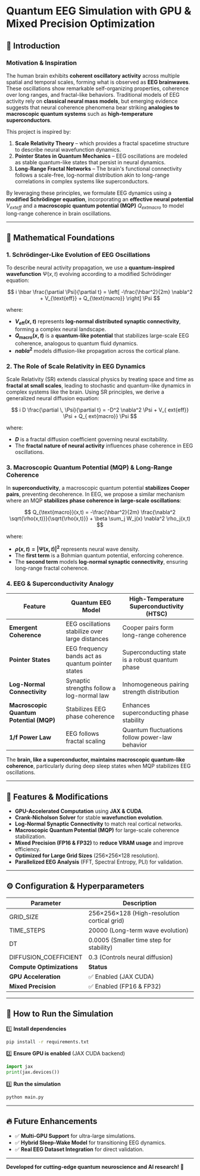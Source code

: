 # Quantum EEG Simulation with GPU & Mixed Precision Optimization

## 📌 Introduction
### **Motivation & Inspiration**
The human brain exhibits **coherent oscillatory activity** across multiple spatial and temporal scales, forming what is observed as **EEG brainwaves**. These oscillations show remarkable self-organizing properties, coherence over long ranges, and fractal-like behaviors. Traditional models of EEG activity rely on **classical neural mass models**, but emerging evidence suggests that neural coherence phenomena bear striking **analogies to macroscopic quantum systems** such as **high-temperature superconductors**.

This project is inspired by:
1. **Scale Relativity Theory** – which provides a fractal spacetime structure to describe neural wavefunction dynamics.
2. **Pointer States in Quantum Mechanics** – EEG oscillations are modeled as stable quantum-like states that persist in neural dynamics.
3. **Long-Range Fractal Networks** – The brain's functional connectivity follows a scale-free, log-normal distribution akin to long-range correlations in complex systems like superconductors.

By leveraging these principles, we formulate EEG dynamics using a **modified Schrödinger equation**, incorporating an **effective neural potential** $V_{	ext{eff}}$ and a **macroscopic quantum potential (MQP)** $Q_{	ext{macro}}$ to model long-range coherence in brain oscillations.

---
## 🔬 **Mathematical Foundations**
### **1. Schrödinger-Like Evolution of EEG Oscillations**
To describe neural activity propagation, we use a **quantum-inspired wavefunction** $\Psi(x,t)$  evolving according to a modified Schrödinger equation:

$$
i \hbar \frac{\partial \Psi}{\partial t} = \left[ -\frac{\hbar^2}{2m} \nabla^2 + V_{\text{eff}} + Q_{\text{macro}} \right] \Psi
$$

where:
- **$V_{\text{eff}}(x,t)$** represents **log-normal distributed synaptic connectivity**, forming a complex neural landscape.
- **$Q_{\text{macro}}(x,t)$** is a **quantum-like potential** that stabilizes large-scale EEG coherence, analogous to quantum fluid dynamics.
- **$nabla^2$** models diffusion-like propagation across the cortical plane.

### **2. The Role of Scale Relativity in EEG Dynamics**
Scale Relativity (SR) extends classical physics by treating space and time as **fractal at small scales**, leading to stochastic and quantum-like dynamics in complex systems like the brain. Using SR principles, we derive a generalized neural diffusion equation:

$$
 i D \frac{\partial \, \Psi}{\partial t} = -D^2 \nabla^2 \Psi + V_{	ext{eff}} \Psi + Q_{	ext{macro}} \Psi
$$

where:
- **$D$** is a fractal diffusion coefficient governing neural excitability.
- The **fractal nature of neural activity** influences phase coherence in EEG oscillations.

### **3. Macroscopic Quantum Potential (MQP) & Long-Range Coherence**
In **superconductivity**, a macroscopic quantum potential **stabilizes Cooper pairs**, preventing decoherence. In EEG, we propose a similar mechanism where an MQP **stabilizes phase coherence in large-scale oscillations**:

$$
 Q_{\text{macro}}(x,t) = -\frac{\hbar^2}{2m} \frac{\nabla^2 \sqrt{\rho(x,t)}}{\sqrt{\rho(x,t)}} + \beta \sum_j W_j(x) \nabla^2 \rho_j(x,t)
$$

where:
- **$\rho(x,t) = |\Psi(x,t)|^2$** represents neural wave density.
- The **first term** is a Bohmian quantum potential, enforcing coherence.
- The **second term** models **log-normal synaptic connectivity**, ensuring long-range fractal coherence.

### **4. EEG & Superconductivity Analogy**
| **Feature** | **Quantum EEG Model** | **High-Temperature Superconductivity (HTSC)** |
|------------|----------------|-------------------------------|
| **Emergent Coherence** | EEG oscillations stabilize over large distances | Cooper pairs form long-range coherence |
| **Pointer States** | EEG frequency bands act as quantum pointer states | Superconducting state is a robust quantum phase |
| **Log-Normal Connectivity** | Synaptic strengths follow a log-normal law | Inhomogeneous pairing strength distribution |
| **Macroscopic Quantum Potential (MQP)** | Stabilizes EEG phase coherence | Enhances superconducting phase stability |
| **1/f Power Law** | EEG follows fractal scaling | Quantum fluctuations follow power-law behavior |

The **brain, like a superconductor, maintains macroscopic quantum-like coherence**, particularly during deep sleep states when MQP stabilizes EEG oscillations.

---
## 🚀 **Features & Modifications**
- **GPU-Accelerated Computation** using **JAX & CUDA**.
- **Crank-Nicholson Solver** for stable **wavefunction evolution**.
- **Log-Normal Synaptic Connectivity** to match real cortical networks.
- **Macroscopic Quantum Potential (MQP)** for large-scale coherence stabilization.
- **Mixed Precision (FP16 & FP32)** to **reduce VRAM usage** and improve efficiency.
- **Optimized for Large Grid Sizes** (256×256×128 resolution).
- **Parallelized EEG Analysis** (FFT, Spectral Entropy, PLI) for validation.

---
## ⚙️ Configuration & Hyperparameters
| Parameter | Description |
|-----------|-------------|
| GRID_SIZE | 256×256×128 (High-resolution cortical grid) |
| TIME_STEPS | 20000 (Long-term wave evolution) |
| DT | 0.0005 (Smaller time step for stability) |
| DIFFUSION_COEFFICIENT | 0.3 (Controls neural diffusion) |
| **Compute Optimizations** | **Status** |
| **GPU Acceleration** | ✅ Enabled (JAX CUDA) |
| **Mixed Precision** | ✅ Enabled (FP16 & FP32) |

---
## 🔧 **How to Run the Simulation**
1️⃣ **Install dependencies**
```bash
pip install -r requirements.txt
```
2️⃣ **Ensure GPU is enabled** (JAX CUDA backend)
```python
import jax
print(jax.devices())
```
3️⃣ **Run the simulation**
```bash
python main.py
```

---
## 🔥 **Future Enhancements**
- ✅ **Multi-GPU Support** for ultra-large simulations.
- ✅ **Hybrid Sleep-Wake Model** for transitioning EEG dynamics.
- ✅ **Real EEG Dataset Integration** for direct validation.

---
**Developed for cutting-edge quantum neuroscience and AI research! 🚀**
